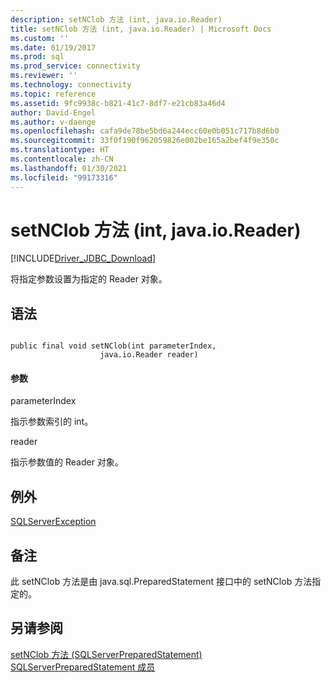 ```yaml
---
description: setNClob 方法 (int, java.io.Reader)
title: setNClob 方法 (int, java.io.Reader) | Microsoft Docs
ms.custom: ''
ms.date: 01/19/2017
ms.prod: sql
ms.prod_service: connectivity
ms.reviewer: ''
ms.technology: connectivity
ms.topic: reference
ms.assetid: 9fc9938c-b821-41c7-8df7-e21cb83a46d4
author: David-Engel
ms.author: v-daenge
ms.openlocfilehash: cafa9de78be5bd6a244ecc60e0b051c717b8d6b0
ms.sourcegitcommit: 33f0f190f962059826e002be165a2bef4f9e350c
ms.translationtype: HT
ms.contentlocale: zh-CN
ms.lasthandoff: 01/30/2021
ms.locfileid: "99173316"
---
```

# <a name="setnclob-method-int-javaioreader"></a>setNClob 方法 (int, java.io.Reader)
[!INCLUDE[Driver_JDBC_Download](../../../includes/driver_jdbc_download.md)]

  将指定参数设置为指定的 Reader 对象。  
  
## <a name="syntax"></a>语法  
  
```  
  
public final void setNClob(int parameterIndex,  
                    java.io.Reader reader)  
```  
  
#### <a name="parameters"></a>参数  
 parameterIndex  
  
 指示参数索引的 int。  
  
 reader  
  
 指示参数值的 Reader 对象。  
  
## <a name="exceptions"></a>例外  
 [SQLServerException](../../../connect/jdbc/reference/sqlserverexception-class.md)  
  
## <a name="remarks"></a>备注  
 此 setNClob 方法是由 java.sql.PreparedStatement 接口中的 setNClob 方法指定的。  
  
## <a name="see-also"></a>另请参阅  
 [setNClob 方法 &#40;SQLServerPreparedStatement&#41;](../../../connect/jdbc/reference/setnclob-method-sqlserverpreparedstatement.md)   
 [SQLServerPreparedStatement 成员](../../../connect/jdbc/reference/sqlserverpreparedstatement-members.md)  
  
  
